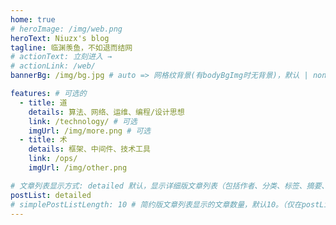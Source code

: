 ```yaml
---
home: true
# heroImage: /img/web.png
heroText: Niuzx's blog
tagline: 临渊羡鱼，不如退而结网
# actionText: 立刻进入 →
# actionLink: /web/
bannerBg: /img/bg.jpg # auto => 网格纹背景(有bodyBgImg时无背景)，默认 | none => 无 | '大图地址' | background: 自定义背景样式       提示：如发现文本颜色不适应你的背景时可以到palette.styl修改$bannerTextColor变量

features: # 可选的
  - title: 道
    details: 算法、网络、运维、编程/设计思想
    link: /technology/ # 可选
    imgUrl: /img/more.png # 可选
  - title: 术
    details: 框架、中间件、技术工具
    link: /ops/
    imgUrl: /img/other.png

# 文章列表显示方式: detailed 默认，显示详细版文章列表（包括作者、分类、标签、摘要、分页等）| simple => 显示简约版文章列表（仅标题和日期）| none 不显示文章列表
postList: detailed
# simplePostListLength: 10 # 简约版文章列表显示的文章数量，默认10。（仅在postList设置为simple时生效）
---
```




